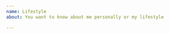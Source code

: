 ```yaml
---
name: Lifestyle
about: You want to know about me personally or my lifestyle

---
```


<!-- Please make sure to search existing questions to see whether I've answered your question already -->